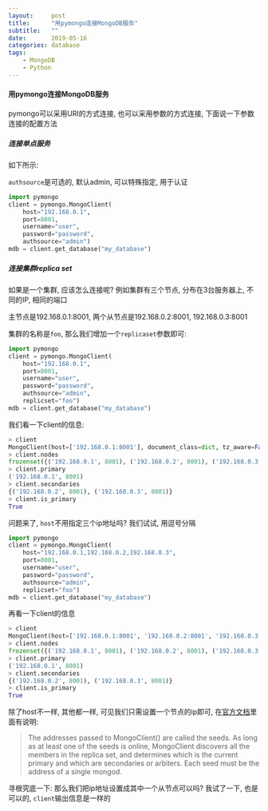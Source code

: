 ```yaml
---
layout:     post
title:      "用pymongo连接MongoDB服务"
subtitle:   ""
date:       2019-05-16
categories: database
tags:
    - MongoDB
    - Python
---
```


#### 用pymongo连接MongoDB服务

pymongo可以采用URI的方式连接, 也可以采用参数的方式连接, 下面说一下参数连接的配置方法

##### 连接单点服务

如下所示:

`authsource`是可选的, 默认admin, 可以特殊指定, 用于认证

```python
import pymongo
client = pymongo.MongoClient(
    host="192.168.0.1",
    port=8001,
    username="user",
    password="password",
    authsource="admin")
mdb = client.get_database("my_database")
```

##### 连接集群replica set

如果是一个集群, 应该怎么连接呢? 例如集群有三个节点, 分布在3台服务器上, 不同的IP, 相同的端口

主节点是192.168.0.1:8001, 两个从节点是192.168.0.2:8001, 192.168.0.3:8001

集群的名称是`foo`, 那么我们增加一个`replicaset`参数即可:

```python
import pymongo
client = pymongo.MongoClient(
    host="192.168.0.1",
    port=8001,
    username="user",
    password="password",
    authsource="admin",
    replicset="foo")
mdb = client.get_database("my_database")
```
我们看一下client的信息:
```python
> client
MongoClient(host=['192.168.0.1:8001'], document_class=dict, tz_aware=False, connect=True, authsource='admin')
> client.nodes
frozenset({('192.168.0.1', 8001), ('192.168.0.2', 8001), ('192.168.0.3', 8001)})
> client.primary
('192.168.0.1', 8001)
> client.secondaries
{('192.168.0.2', 8001), ('192.168.0.3', 8001)}
> client.is_primary
True
```
问题来了, `host`不用指定三个ip地址吗? 我们试试, 用逗号分隔
```python
import pymongo
client = pymongo.MongoClient(
    host="192.168.0.1,192.168.0.2,192.168.0.3",
    port=8001,
    username="user",
    password="password",
    authsource="admin",
    replicset="foo")
mdb = client.get_database("my_database")
```
再看一下client的信息
```python
> client
MongoClient(host=['192.168.0.1:8001', '192.168.0.2:8001', '192.168.0.3:8001'], document_class=dict, tz_aware=False, connect=True, authsource='admin')
> client.nodes
frozenset({('192.168.0.1', 8001), ('192.168.0.2', 8001), ('192.168.0.3', 8001)})
> client.primary
('192.168.0.1', 8001)
> client.secondaries
{('192.168.0.2', 8001), ('192.168.0.3', 8001)}
> client.is_primary
True
```
除了host不一样, 其他都一样, 可见我们只需设置一个节点的ip即可, 在[官方文档](http://api.mongodb.com/python/current/examples/high_availability.html#initializing-the-set)里面有说明:

> The addresses passed to MongoClient() are called the seeds. As long as at least one of the seeds is online, MongoClient discovers all the members in the replica set, and determines which is the current primary and which are secondaries or arbiters. Each seed must be the address of a single mongod.

寻根究底一下: 那么我们把ip地址设置成其中一个从节点可以吗? 我试了一下, 也是可以的, `client`输出信息是一样的